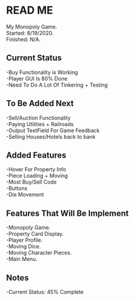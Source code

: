 # READ ME  
My Monopoly Game.     
Started: 8/19/2020.      
Finished: N/A.  

## Current Status  
-Buy Functionality is Working        
-Player GUI Is 80% Done      
-Need To Do A Lot Of Tinkering + Testing    

## To Be Added Next    
-Sell/Auction Functionality  
-Paying Utilities + Railroads  
-Output TextField For Game Feedback  
-Selling Houses/Hotels back to bank  

## Added Features  
-Hover For Property Info   
-Piece Loading + Moving    
-Most Buy/Sell Code    
-Buttons  
-Die Movement    

## Features That Will Be Implement
-Monopoly Game.    
-Property Card Display.    
-Player Profile.    
-Moving Dice.    
-Moving Character Pieces.      
-Main Menu.    

## Notes
-Current Status: 45% Complete     
